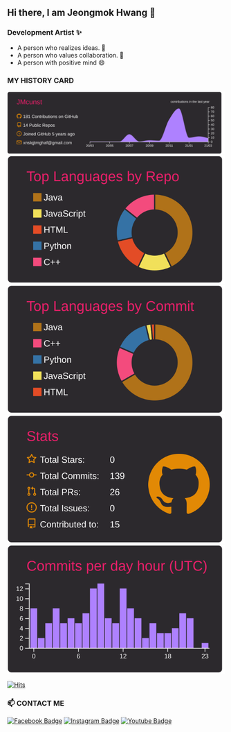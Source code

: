 ## Hi there, I am Jeongmok Hwang 👋

### Development Artist ✨

  - A person who realizes ideas. 💬
  - A person who values collaboration. 👯
  - A person with positive mind 😄

### MY HISTORY CARD

<!--
**JMcunst/JMcunst** is a ✨ _special_ ✨ repository because its `README.md` (this file) appears on your GitHub profile.

Here are some ideas to get you started:

- 🔭 I’m currently working on ...
- 🌱 I’m currently learning ...
- 👯 I’m looking to collaborate on ...
- 🤔 I’m looking for help with ...
- 💬 Ask me about ...
- 📫 How to reach me: ...
- 😄 Pronouns: ...
- ⚡ Fun fact: ...
-->


[![](https://raw.githubusercontent.com/JMcunst/JMcunst/main/profile-summary-card-output/monokai/0-profile-details.svg)](https://github.com/vn7n24fzkq/github-profile-summary-cards)
[![](https://raw.githubusercontent.com/JMcunst/JMcunst/main/profile-summary-card-output/monokai/1-repos-per-language.svg)](https://github.com/vn7n24fzkq/github-profile-summary-cards) [![](https://raw.githubusercontent.com/JMcunst/JMcunst/main/profile-summary-card-output/monokai/2-most-commit-language.svg)](https://github.com/vn7n24fzkq/github-profile-summary-cards)
[![](https://raw.githubusercontent.com/JMcunst/JMcunst/main/profile-summary-card-output/monokai/3-stats.svg)](https://github.com/vn7n24fzkq/github-profile-summary-cards) [![](https://raw.githubusercontent.com/JMcunst/JMcunst/main/profile-summary-card-output/monokai/4-productive-time.svg)](https://github.com/vn7n24fzkq/github-profile-summary-cards)


[![Hits](https://hits.seeyoufarm.com/api/count/incr/badge.svg?url=https%3A%2F%2Fgithub.com%2FJMcunst&count_bg=%23509FE5&title_bg=%23B9C5EB&icon=bilibili.svg&icon_color=%23312082&title=hits&edge_flat=false)](https://hits.seeyoufarm.com)


### 📫 CONTACT ME
[![Facebook Badge](https://img.shields.io/badge/facebook-1877f2?style=round&logo=facebook&logoColor=white&link=https://www.facebook.com/profile.php?id=100007785341431)](https://www.facebook.com/profile.php?id=100007785341431)
[![Instagram Badge](https://img.shields.io/badge/instagram-ff0000?style=round&logo=instagram&link=https://www.instagram.com/bingbi_h)](https://www.instagram.com/bingbi_h)
[![Youtube Badge](https://img.shields.io/badge/Youtube-ff0000?style=round&logo=youtube&link=https://www.youtube.com/channel/UC8P4ufZvET6rZeA2sPHDtyA)](https://www.youtube.com/channel/UC8P4ufZvET6rZeA2sPHDtyA)



